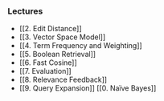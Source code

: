 ### Lectures
- [[2. Edit Distance]]
- [[3. Vector Space Model]]
- [[4. Term Frequency and Weighting]]
- [[5. Boolean Retrieval]]
- [[6. Fast Cosine]]
- [[7. Evaluation]]
- [[8. Relevance Feedback]]
- [[9. Query Expansion]]
[[0. Naïve Bayes]]